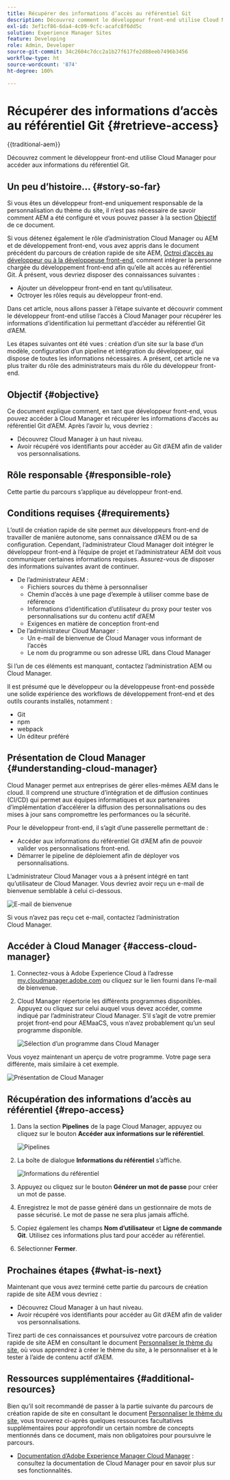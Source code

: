 ```yaml
---
title: Récupérer des informations d’accès au référentiel Git
description: Découvrez comment le développeur front-end utilise Cloud Manager pour accéder aux informations du référentiel Git.
exl-id: 3ef1cf86-6da4-4c09-9cfc-acafc8f6dd5c
solution: Experience Manager Sites
feature: Developing
role: Admin, Developer
source-git-commit: 34c2604c7dcc2a1b27f617fe2d88eeb7496b3456
workflow-type: ht
source-wordcount: '874'
ht-degree: 100%

---
```


# Récupérer des informations d’accès au référentiel Git {#retrieve-access}

{{traditional-aem}}

Découvrez comment le développeur front-end utilise Cloud Manager pour accéder aux informations du référentiel Git.

## Un peu d’histoire... {#story-so-far}

Si vous êtes un développeur front-end uniquement responsable de la personnalisation du thème du site, il nʼest pas nécessaire de savoir comment AEM a été configuré et vous pouvez passer à la section [Objectif](#objective) de ce document.

Si vous détenez également le rôle d’administration Cloud Manager ou AEM et de développement front-end, vous avez appris dans le document précédent du parcours de création rapide de site AEM, [Octroi dʼaccès au développeur ou à la développeuse front-end](grant-access.md), comment intégrer la personne chargée du développement front-end afin quʼelle ait accès au référentiel Git. À présent, vous devriez disposer des connaissances suivantes :

* Ajouter un développeur front-end en tant qu’utilisateur.
* Octroyer les rôles requis au développeur front-end.

Dans cet article, nous allons passer à lʼétape suivante et découvrir comment le développeur front-end utilise l’accès à Cloud Manager pour récupérer les informations d’identification lui permettant d’accéder au référentiel Git d’AEM.

Les étapes suivantes ont été vues : création dʼun site sur la base dʼun modèle, configuration dʼun pipeline et intégration du développeur, qui dispose de toutes les informations nécessaires. A présent, cet article ne va plus traiter du rôle des administrateurs mais du rôle du développeur front-end.

## Objectif {#objective}

Ce document explique comment, en tant que développeur front-end, vous pouvez accéder à Cloud Manager et récupérer les informations d’accès au référentiel Git d’AEM. Après lʼavoir lu, vous devriez :

* Découvrez Cloud Manager à un haut niveau.
* Avoir récupéré vos identifiants pour accéder au Git d’AEM afin de valider vos personnalisations.

## Rôle responsable {#responsible-role}

Cette partie du parcours s’applique au développeur front-end.

## Conditions requises {#requirements}

L’outil de création rapide de site permet aux développeurs front-end de travailler de manière autonome, sans connaissance dʼAEM ou de sa configuration. Cependant, l’administrateur Cloud Manager doit intégrer le développeur front-end à l’équipe de projet et l’administrateur AEM doit vous communiquer certaines informations requises. Assurez-vous de disposer des informations suivantes avant de continuer.

* De l’administrateur AEM :
   * Fichiers sources du thème à personnaliser
   * Chemin d’accès à une page d’exemple à utiliser comme base de référence
   * Informations d’identification d’utilisateur du proxy pour tester vos personnalisations sur du contenu actif dʼAEM
   * Exigences en matière de conception front-end
* De l’administrateur Cloud Manager :
   * Un e-mail de bienvenue de Cloud Manager vous informant de l’accès
   * Le nom du programme ou son adresse URL dans Cloud Manager

Si lʼun de ces éléments est manquant, contactez lʼadministration AEM ou Cloud Manager.

Il est présumé que le développeur ou la développeuse front-end possède une solide expérience des workflows de développement front-end et des outils courants installés, notamment :

* Git
* npm 
* webpack
* Un éditeur préféré

## Présentation de Cloud Manager {#understanding-cloud-manager}

Cloud Manager permet aux entreprises de gérer elles-mêmes AEM dans le cloud. Il comprend une structure d’intégration et de diffusion continues (CI/CD) qui permet aux équipes informatiques et aux partenaires d’implémentation d’accélérer la diffusion des personnalisations ou des mises à jour sans compromettre les performances ou la sécurité.

Pour le développeur front-end, il s’agit dʼune passerelle permettant de :

* Accéder aux informations du référentiel Git d’AEM afin de pouvoir valider vos personnalisations front-end.
* Démarrer le pipeline de déploiement afin de déployer vos personnalisations.

L’administrateur Cloud Manager vous a à présent intégré en tant qu’utilisateur de Cloud Manager. Vous devriez avoir reçu un e-mail de bienvenue semblable à celui ci-dessous.

![E-mail de bienvenue](assets/welcome-email.png)

Si vous n’avez pas reçu cet e-mail, contactez l’administration Cloud Manager.

## Accéder à Cloud Manager {#access-cloud-manager}

1. Connectez-vous à Adobe Experience Cloud à l’adresse [my.cloudmanager.adobe.com](https://my.cloudmanager.adobe.com/) ou cliquez sur le lien fourni dans lʼe-mail de bienvenue.

1. Cloud Manager répertorie les différents programmes disponibles. Appuyez ou cliquez sur celui auquel vous devez accéder, comme indiqué par l’administrateur Cloud Manager. S’il s’agit de votre premier projet front-end pour AEMaaCS, vous nʼavez probablement quʼun seul programme disponible.

   ![Sélection d’un programme dans Cloud Manager](assets/cloud-manager-select-program.png)

Vous voyez maintenant un aperçu de votre programme. Votre page sera différente, mais similaire à cet exemple.

![Présentation de Cloud Manager](assets/cloud-manager-overview.png)

## Récupération des informations d’accès au référentiel {#repo-access}

1. Dans la section **Pipelines** de la page Cloud Manager, appuyez ou cliquez sur le bouton **Accéder aux informations sur le référentiel**.

   ![Pipelines](assets/pipelines-repo-info.png)

1. La boîte de dialogue **Informations du référentiel** s’affiche.

   ![Informations du référentiel](assets/repo-info.png)

1. Appuyez ou cliquez sur le bouton **Générer un mot de passe** pour créer un mot de passe.

1. Enregistrez le mot de passe généré dans un gestionnaire de mots de passe sécurisé. Le mot de passe ne sera plus jamais affiché.

1. Copiez également les champs **Nom d’utilisateur** et **Ligne de commande Git**. Utilisez ces informations plus tard pour accéder au référentiel.

1. Sélectionner **Fermer**.

## Prochaines étapes {#what-is-next}

Maintenant que vous avez terminé cette partie du parcours de création rapide de site AEM vous devriez :

* Découvrez Cloud Manager à un haut niveau.
* Avoir récupéré vos identifiants pour accéder au Git d’AEM afin de valider vos personnalisations.

Tirez parti de ces connaissances et poursuivez votre parcours de création rapide de site AEM en consultant le document [Personnaliser le thème du site](customize-theme.md), où vous apprendrez à créer le thème du site, à le personnaliser et à le tester à l’aide de contenu actif d’AEM.

## Ressources supplémentaires {#additional-resources}

Bien qu’il soit recommandé de passer à la partie suivante du parcours de création rapide de site en consultant le document [Personnaliser le thème du site](customize-theme.md), vous trouverez ci-après quelques ressources facultatives supplémentaires pour approfondir un certain nombre de concepts mentionnés dans ce document, mais non obligatoires pour poursuivre le parcours.

* [Documentation d’Adobe Experience Manager Cloud Manager](https://experienceleague.adobe.com/docs/experience-manager-cloud-manager/using/introduction-to-cloud-manager.html?lang=fr) : consultez la documentation de Cloud Manager pour en savoir plus sur ses fonctionnalités.
